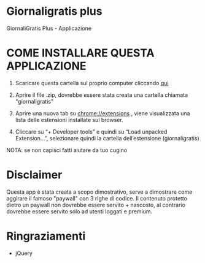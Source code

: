 # Giornaligratis plus

GiornaliGratis Plus - Applicazione


# COME INSTALLARE QUESTA APPLICAZIONE

1. Scaricare questa cartella sul proprio computer cliccando [qui](https://github.com/lorenzosinisi/giornaligratisplus/archive/master.zip)

2. Aprire il file .zip, dovrebbe essere stata creata una cartella chiamata "giornaligratis"

3. Aprire una nuova tab su [chrome://extensions](chrome://extensions) , viene visualizzata una lista delle estensioni installate sul browser.

2. Cliccare su “+ Developer tools” e quindi su “Load unpacked Extension…”, selezionare quindi la cartella dell’estensione (giornaligratis)



NOTA: se non capisci fatti aiutare da tuo cugino 


# Disclaimer 

Questa app è stata creata a scopo dimostrativo, serve a dimostrare come aggirare il famoso
"paywall" con 3 righe di codice. Il contenuto protetto dietro un paywall non dovrebbe essere servito + nascosto, al contrario dovrebbe essere servito solo ad utenti loggati e premium.


# Ringraziamenti

- jQuery

